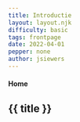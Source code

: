 ```yaml
---
title: Introductie
layout: layout.njk
difficulty: basic
tags: frontpage
date: 2022-04-01
pepper: none
author: jsiewers
---
```




#### Home

## {{ title }}


